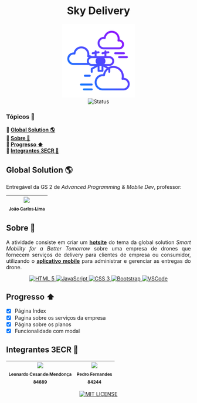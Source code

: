 <h1 align="center">Sky Delivery</h1>
<p align="center">
    <img src="/public/img/logo.png" alt="logo" width="200"><br>
    <img src="http://img.shields.io/badge/status-finalizado-brightgreen?style=for-the-badge" alt="Status">
</p>

### Tópicos :large_blue_diamond:

**:small_blue_diamond: [Global Solution :earth_americas:](#global-solution-earth_americas)**  
**:small_blue_diamond: [Sobre :book:](#sobre-book)**  
**:small_blue_diamond: [Progresso :arrow_up:](#progresso-arrow_up)**  
**:small_blue_diamond: [Integrantes 3ECR :handshake:](#integrantes-3ecr-handshake)**

## Global Solution :earth_americas:

Entregável da GS 2 de _Advanced Programming & Mobile Dev_, professor:

| [<img src="https://avatars.githubusercontent.com/u/5585727" width=115><br><sub>João Carlos Lima</sub>](https://github.com/joaocarloslima) |
| :---:

## Sobre :book:

<p align="justify">
    A atividade consiste em criar um <strong><a href="https://lcesadm.github.io/sky-delivery/" target="_blank">hotsite</a></strong> do tema da global solution <i>Smart Mobility for a Better Tomorrow</i> sobre uma empresa de drones que fornecem serviços de delivery para clientes de empresa ou consumidor, utilizando o <strong><a href="https://github.com/lcesadm/sky-delivery-app" target="_blank">aplicativo mobile</a></strong> para administrar e gerenciar as entregas do drone.
</p>
<p align="center">
    <a href="https://developer.mozilla.org/docs/Web/HTML" target="_blank">
        <img src="https://img.shields.io/badge/html5-%23E34F26.svg?style=for-the-badge&logo=html5&logoColor=white" alt="HTML 5">
    </a>
    <a href="https://developer.mozilla.org/docs/Web/JavaScript" target="_blank">
        <img src="https://img.shields.io/badge/javascript-%23323330.svg?style=for-the-badge&logo=javascript&logoColor=%23F7DF1E" alt="JavaScript">
    </a>
    <a href="https://developer.mozilla.org/docs/Web/CSS" target="_blank">
        <img src="https://img.shields.io/badge/css3-%231572B6.svg?style=for-the-badge&logo=css3&logoColor=white" alt="CSS 3">
    </a>
    <a href="https://getbootstrap.com/" target="_blank">
        <img src="https://img.shields.io/badge/bootstrap-%23563D7C.svg?style=for-the-badge&logo=bootstrap&logoColor=white" alt="Bootstrap">
    </a>
    <a href="https://code.visualstudio.com" target="_blank">
        <img src="https://img.shields.io/badge/Visual_Studio_Code-0078D4?style=for-the-badge&logo=visual%20studio%20code&logoColor=white" alt="VSCode">
    </a>
</p>

## Progresso :arrow_up:

- [x] Página Index
- [x] Pagina sobre os serviços da empresa
- [x] Página sobre os planos
- [x] Funcionalidade com modal

## Integrantes 3ECR :handshake:

| [<img src="https://avatars.githubusercontent.com/u/60631170" width=115><br><sub>Leonardo Cesar de Mendonça</sub><br><sub>84689</sub>](https://github.com/lcesadm) | [<img src="https://avatars.githubusercontent.com/u/99697435" width=115><br><sub>Pedro Fernandes</sub><br><sub>84244</sub>](https://github.com/pedrofernandes01) |
| :---------------------------------------------------------------------------------------------------------------------------------------------------------------: | :-------------------------------------------------------------------------------------------------------------------------------------------------------------: |

<p align="center">
    <a href="./LICENSE" target="_blank">
        <img src="https://img.shields.io/github/license/lcesadm/sky-delivery?style=for-the-badge" alt="MIT LICENSE">
    </a>
</p>
